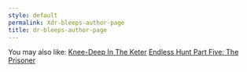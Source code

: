```yaml
---
style: default
permalink: Xdr-bleeps-author-page
title: dr-bleeps-author-page
---
```

You may also like:
[Knee-Deep In The Keter](http://scp-wiki.net/knee-deep-in-the-keter)
[Endless Hunt Part Five: The Prisoner](http://scp-wiki.net/ofanendlesshunt-partfive-theprisoner)